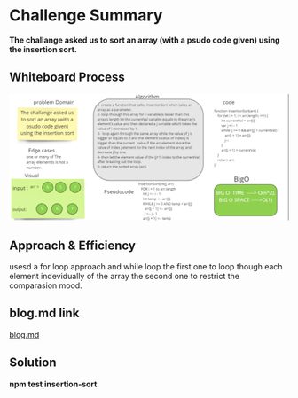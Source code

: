 # Challenge Summary
**The challange asked us to sort an array (with a psudo code given) using the insertion sort.**
## Whiteboard Process
![](./chal26img.png)
## Approach & Efficiency
usesd a for loop approach and while loop the first one to loop though each element indevidually of the array the second one to restrict the comparasion mood. 
## blog.md link
[blog.md](https://github.com/ibrahimalaqoul/data-structures-and-algorithms/blob/insertion-sort/javascript/Insertion-sort/BLOG.md)
## Solution

**npm test insertion-sort**
